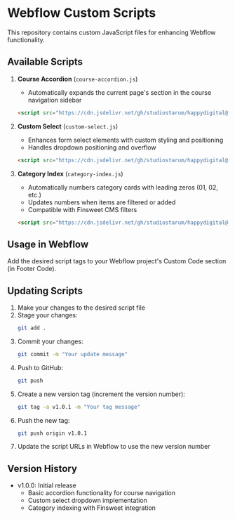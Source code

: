 # Webflow Custom Scripts

This repository contains custom JavaScript files for enhancing Webflow functionality.

## Available Scripts

1. **Course Accordion** (`course-accordion.js`)
   - Automatically expands the current page's section in the course navigation sidebar
   ```html
   <script src="https://cdn.jsdelivr.net/gh/studiostarum/happydigital@v1.0.0/course-accordion.js"></script>
   ```

2. **Custom Select** (`custom-select.js`)
   - Enhances form select elements with custom styling and positioning
   - Handles dropdown positioning and overflow
   ```html
   <script src="https://cdn.jsdelivr.net/gh/studiostarum/happydigital@v1.0.0/custom-select.js"></script>
   ```

3. **Category Index** (`category-index.js`)
   - Automatically numbers category cards with leading zeros (01, 02, etc.)
   - Updates numbers when items are filtered or added
   - Compatible with Finsweet CMS filters
   ```html
   <script src="https://cdn.jsdelivr.net/gh/studiostarum/happydigital@v1.0.0/category-index.js"></script>
   ```

## Usage in Webflow

Add the desired script tags to your Webflow project's Custom Code section (in Footer Code).

## Updating Scripts

1. Make your changes to the desired script file
2. Stage your changes:
   ```bash
   git add .
   ```
3. Commit your changes:
   ```bash
   git commit -m "Your update message"
   ```
4. Push to GitHub:
   ```bash
   git push
   ```
5. Create a new version tag (increment the version number):
   ```bash
   git tag -a v1.0.1 -m "Your tag message"
   ```
6. Push the new tag:
   ```bash
   git push origin v1.0.1
   ```
7. Update the script URLs in Webflow to use the new version number

## Version History

- v1.0.0: Initial release
  - Basic accordion functionality for course navigation
  - Custom select dropdown implementation
  - Category indexing with Finsweet integration
